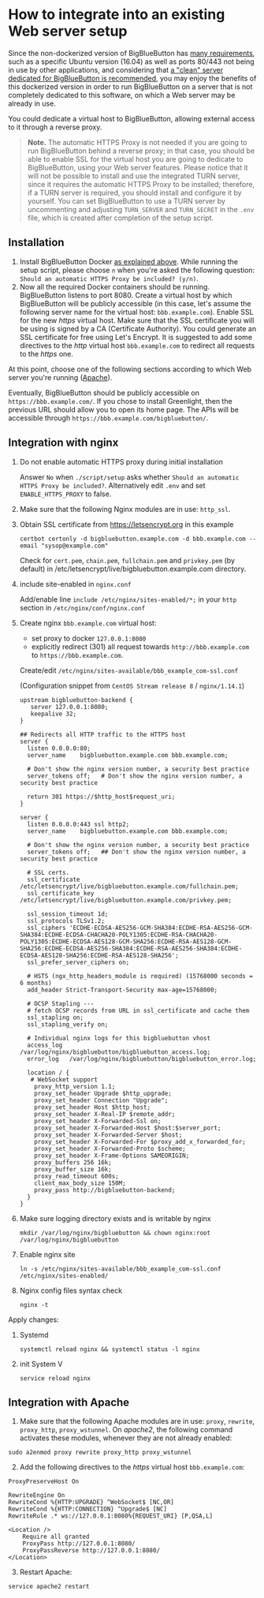# How to integrate into an existing Web server setup

Since the non-dockerized version of BigBlueButton has [many requirements](https://docs.bigbluebutton.org/2.2/install.html#minimum-server-requirements), such as a specific Ubuntu version (16.04) as well as ports 80/443 not being in use by other applications, and considering that [a "clean" server dedicated for BigBlueButton is recommended](https://docs.bigbluebutton.org/2.2/install.html#before-you-install), you may enjoy the benefits of this dockerized version in order to run BigBlueButton on a server that is not completely dedicated to this software, on which a Web server may be already in use.

You could dedicate a virtual host to BigBlueButton, allowing external access to it through a reverse proxy.

> **Note.** The automatic HTTPS Proxy is not needed if you are going to run BigBlueButton behind a reverse proxy; in that case, you should be able to enable SSL for the virtual host you are going to dedicate to BigBlueButton, using your Web server features. Please notice that it will not be possible to install and use the integrated TURN server, since it requires the automatic HTTPS Proxy to be installed; therefore, if a TURN server is required, you should install and configure it by yourself. You can set BigBlueButton to use a TURN server by uncommenting and adjusting `TURN_SERVER` and `TURN_SECRET` in the `.env` file, which is created after completion of the setup script.

## Installation
1. Install BigBlueButton Docker [as explained above](#install). While running the setup script, please choose `n` when you're asked the following question: `Should an automatic HTTPS Proxy be included? (y/n)`.
2. Now all the required Docker containers should be running. BigBlueButton listens to port 8080. Create a virtual host by which BigBlueButton will be publicly accessible (in this case, let's assume the following server name for the virtual host: `bbb.example.com`). Enable SSL for the new _https_ virtual host. Make sure that the SSL certificate you will be using is signed by a CA (Certificate Authority). You could generate an SSL certificate for free using Let's Encrypt. It is suggested to add some directives to the _http_ virtual host `bbb.example.com` to redirect all requests to the _https_ one.

At this point, choose one of the following sections according to which Web server you're running ([Apache](#integration-with-apache)).

Eventually, BigBlueButton should be publicly accessible on `https://bbb.example.com/`. If you chose to install Greenlight, then the previous URL should allow you to open its home page. The APIs will be accessible through `https://bbb.example.com/bigbluebutton/`.

## Integration with nginx

1. Do not enable automatic HTTPS proxy during initial installation

    Answer `No` when `./script/setup` asks whether `Should an automatic HTTPS Proxy be included?`.
    Alternatively edit `.env` and set `ENABLE_HTTPS_PROXY` to false.

2. Make sure that the following Nginx modules are in use: `http_ssl`.

3. Obtain SSL certificate from <https://letsencrypt.org> in this example

    ```
    certbot certonly -d bigbluebutton.example.com -d bbb.example.com --email "sysop@example.com"
    ```
    Check for `cert.pem`, `chain.pem`, `fullchain.pem` and `privkey.pem` (by default) in /etc/letsencrypt/live/bigbluebutton.example.com directory.

4. include site-enabled in `nginx.conf`

    Add/enable line `include /etc/nginx/sites-enabled/*;` in your `http` section in `/etc/nginx/conf/nginx.conf`

5. Create nginx `bbb.example.com` virtual host:

    - set proxy to docker `127.0.0.1:8080`
    - explicitly redirect (301) all request towards `http://bbb.example.com` to `https://bbb.example.com`.

    Create/edit `/etc/nginx/sites-available/bbb_example_com-ssl.conf`

   (Configuration snippet from `CentOS Stream release 8` / `nginx/1.14.1`)

	```
	upstream bigbluebutton-backend {
	   server 127.0.0.1:8080;
	   keepalive 32;
	}
	
	## Redirects all HTTP traffic to the HTTPS host
	server {
	  listen 0.0.0.0:80;
	  server_name    bigbluebutton.example.com bbb.example.com;
	
	  # Don't show the nginx version number, a security best practice
	  server_tokens off;   # Don't show the nginx version number, a security best practice
	
	  return 301 https://$http_host$request_uri;
	}
	
	server {
	  listen 0.0.0.0:443 ssl http2;
	  server_name    bigbluebutton.example.com bbb.example.com;
	
	  # Don't show the nginx version number, a security best practice
	  server_tokens off;   ## Don't show the nginx version number, a security best practice
	
	  # SSL certs.
	  ssl_certificate     /etc/letsencrypt/live/bigbluebutton.example.com/fullchain.pem;
	  ssl_certificate_key /etc/letsencrypt/live/bigbluebutton.example.com/privkey.pem;
	
	  ssl_session_timeout 1d;
	  ssl_protocols TLSv1.2;
	  ssl_ciphers 'ECDHE-ECDSA-AES256-GCM-SHA384:ECDHE-RSA-AES256-GCM-SHA384:ECDHE-ECDSA-CHACHA20-POLY1305:ECDHE-RSA-CHACHA20-POLY1305:ECDHE-ECDSA-AES128-GCM-SHA256:ECDHE-RSA-AES128-GCM-SHA256:ECDHE-ECDSA-AES256-SHA384:ECDHE-RSA-AES256-SHA384:ECDHE-ECDSA-AES128-SHA256:ECDHE-RSA-AES128-SHA256';
	  ssl_prefer_server_ciphers on;
	
	  # HSTS (ngx_http_headers_module is required) (15768000 seconds = 6 months)
	  add_header Strict-Transport-Security max-age=15768000;
	
	  # OCSP Stapling ---
	  # fetch OCSP records from URL in ssl_certificate and cache them
	  ssl_stapling on;
	  ssl_stapling_verify on;
	
	  # Individual nginx logs for this bigbluebutton vhost
	  access_log  /var/log/nginx/bigbluebutton/bigbluebutton_access.log;
	  error_log   /var/log/nginx/bigbluebutton/bigbluebutton_error.log;
	
	  location / {
       # WebSocket support
	    proxy_http_version 1.1;
	    proxy_set_header Upgrade $http_upgrade;
	    proxy_set_header Connection "Upgrade";
	    proxy_set_header Host $http_host;
	    proxy_set_header X-Real-IP $remote_addr;
	    proxy_set_header X-Forwarded-Ssl on;
	    proxy_set_header X-Forwarded-Host $host:$server_port;
	    proxy_set_header X-Forwarded-Server $host;
	    proxy_set_header X-Forwarded-For $proxy_add_x_forwarded_for;
	    proxy_set_header X-Forwarded-Proto $scheme;
	    proxy_set_header X-Frame-Options SAMEORIGIN;
	    proxy_buffers 256 16k;
	    proxy_buffer_size 16k;
	    proxy_read_timeout 600s;
	    client_max_body_size 150M;
	    proxy_pass http://bigbluebutton-backend;
	  }
	}
	```

6. Make sure logging directory exists and is writable by nginx

    ```shell
    mkdir /var/log/nginx/bigbluebutton && chown nginx:root /var/log/nginx/bigbluebutton
    ```

7. Enable nginx site

    ```shell
    ln -s /etc/nginx/sites-available/bbb_example_com-ssl.conf /etc/nginx/sites-enabled/
    ```

8. Nginx config files syntax check

    ```shell
    nginx -t
    ```


Apply changes:

1. Systemd

	```shell
	systemctl reload nginx && systemctl status -l nginx
	```

2. init System V
	
	```shell
	service reload nginx
	```

## Integration with Apache
1. Make sure that the following Apache modules are in use: `proxy`, `rewrite`, `proxy_http`, `proxy_wstunnel`. On _apache2_, the following command activates these modules,  whenever they are not already enabled:
```
sudo a2enmod proxy rewrite proxy_http proxy_wstunnel
```
2. Add the following directives to the _https_ virtual host `bbb.example.com`:
```
ProxyPreserveHost On

RewriteEngine On
RewriteCond %{HTTP:UPGRADE} ^WebSocket$ [NC,OR]
RewriteCond %{HTTP:CONNECTION} ^Upgrade$ [NC]
RewriteRule .* ws://127.0.0.1:8080%{REQUEST_URI} [P,QSA,L]

<Location />
	Require all granted
	ProxyPass http://127.0.0.1:8080/
	ProxyPassReverse http://127.0.0.1:8080/
</Location>
```
3. Restart Apache:
```
service apache2 restart
```
